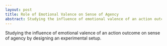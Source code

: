 ```yaml
---
layout: post
title: Role of Emotional Valence on Sense of Agency
abstract: Studying the influence of emotional valence of an action outcome on sense of agency by designing an experimental setup.
---
```

Studying the influence of emotional valence of an action outcome on sense of agency by designing an experimental setup.
